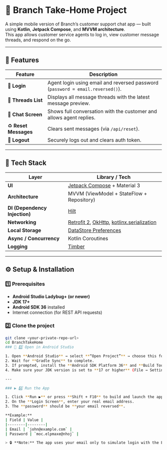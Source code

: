 # 📱 Branch Take-Home Project

A simple mobile version of Branch’s customer support chat app — built using **Kotlin**, **Jetpack Compose**, and **MVVM architecture**.  
This app allows customer service agents to log in, view customer message threads, and respond on the go.

---

## 🚀 Features

| Feature | Description |
|----------|-------------|
| 🔐 **Login** | Agent login using email and reversed password (`password = email.reversed()`). |
| 💬 **Threads List** | Displays all message threads with the latest message preview. |
| 💭 **Chat Screen** | Shows full conversation with the customer and allows agent replies. |
| ♻️ **Reset Messages** | Clears sent messages (via `/api/reset`). |
| 🚪 **Logout** | Securely logs out and clears auth token. |

---

## 🧩 Tech Stack

| Layer | Library / Tech |
|-------|----------------|
| **UI** | [Jetpack Compose](https://developer.android.com/jetpack/compose) + Material 3 |
| **Architecture** | MVVM (ViewModel + StateFlow + Repository) |
| **DI (Dependency Injection)** | [Hilt](https://dagger.dev/hilt/) |
| **Networking** | [Retrofit 2](https://square.github.io/retrofit/), [OkHttp](https://square.github.io/okhttp/), [kotlinx.serialization](https://github.com/Kotlin/kotlinx.serialization) |
| **Local Storage** | [DataStore Preferences](https://developer.android.com/topic/libraries/architecture/datastore) |
| **Async / Concurrency** | Kotlin Coroutines |
| **Logging** | [Timber](https://github.com/JakeWharton/timber) |

---

## ⚙️ Setup & Installation

### 1️⃣ Prerequisites
- **Android Studio Ladybug+ (or newer)**  
- **JDK 17+**
- **Android SDK 36** installed
- Internet connection (for REST API requests)

### 2️⃣ Clone the project
```bash
git clone <your-private-repo-url>
cd BranchTakeHome
### 🧩 3️⃣ Open in Android Studio

1. Open **Android Studio** → select **“Open Project”** → choose this folder.  
2. Wait for **Gradle Sync** to complete.  
3. If prompted, install the **Android SDK Platform 36** and **Build Tools 36.x**.  
4. Make sure your JDK version is set to **17 or higher** (File → Settings → Build Tools → Gradle → JDK).  

---

### ▶️ 4️⃣ Run the App

1. Click **Run ▶️** or press **Shift + F10** to build and launch the app.  
2. On the **Login Screen**, enter your real email address.  
3. The **password** should be **your email reversed**.  

**Example:**  
| Field | Value |
|--------|--------|
| Email | `john@example.com` |
| Password | `moc.elpmaxe@nhoj` |

> 🔒 **Note:** The app uses your email only to simulate login with the Branch test API — no personal data is stored.

